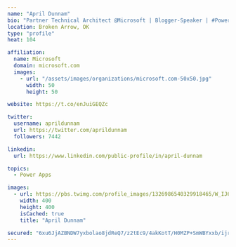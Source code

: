 ```yaml
---
name: "April Dunnam"
bio: "Partner Technical Architect @Microsoft | Blogger-Speaker | #PowerApps, #PowerAutomate, #Office365, #SharePoint | #WIT | #Karaoke Queen"
location: Broken Arrow, OK
type: "profile"
heat: 104

affiliation:
  name: Microsoft
  domain: microsoft.com
  images:
    - url: "/assets/images/organizations/microsoft.com-50x50.jpg"
      width: 50
      height: 50

website: https://t.co/enJuiGEQZc

twitter:
  username: aprildunnam
  url: https://twitter.com/aprildunnam
  followers: 7442

linkedin:
  url: https://www.linkedin.com/public-profile/in/april-dunnam

topics:
  - Power Apps

images:
  - url: https://pbs.twimg.com/profile_images/1326986540329918465/W_IJ6Ih2_400x400.jpg
    width: 400
    height: 400
    isCached: true
    title: "April Dunnam"

secured: "6xu6JjAZBNDW7yxbolao8jdReQ7/z2tEc9/4akKotT/H0MZP+SmWBYxxb/ijrElueLhQ4XFF1lnzKVOgI7GeQmP7U5nUwOtgK2n65ORRUs6KY3FaAOvUvYYDMnzMSpXTJYe9kE/syJ37mMWcugIJfef9QEKqwFOOonC5XHggj6Ky1fLBfahOToD4eiqrvEuUop3rU9tdp9j4TSy5my7d4zIVBwEIlKfs1ov29YXE52kHXc7XJgBt8xmbYLldeyxOoQWC3TVdLke+NR6cCK5TLMKfYxMcdh4bTbxVZgdK/Eu5UfAZV/BHUPWvcCSWsB9jnUTa4naeJ5BJCccV5wjtJRHywpuEp6cOCvTI+C0VqQj9etiWt5IpgS7V9LUTUd5cn9DZ/Uyu4R7xhEJ2QYZpLy6/6Hh3HFEkYFixSWxUsIs=;7ZZW9fY6PtcmYe+4wTotwg=="
---
```


